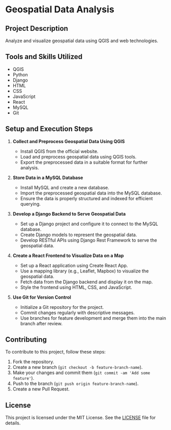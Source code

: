 # Geospatial Data Analysis

## Project Description
Analyze and visualize geospatial data using QGIS and web technologies.

## Tools and Skills Utilized
- QGIS
- Python
- Django
- HTML
- CSS
- JavaScript
- React
- MySQL
- Git

## Setup and Execution Steps

1. **Collect and Preprocess Geospatial Data Using QGIS**
   - Install QGIS from the official website.
   - Load and preprocess geospatial data using QGIS tools.
   - Export the preprocessed data in a suitable format for further analysis.

2. **Store Data in a MySQL Database**
   - Install MySQL and create a new database.
   - Import the preprocessed geospatial data into the MySQL database.
   - Ensure the data is properly structured and indexed for efficient querying.

3. **Develop a Django Backend to Serve Geospatial Data**
   - Set up a Django project and configure it to connect to the MySQL database.
   - Create Django models to represent the geospatial data.
   - Develop RESTful APIs using Django Rest Framework to serve the geospatial data.

4. **Create a React Frontend to Visualize Data on a Map**
   - Set up a React application using Create React App.
   - Use a mapping library (e.g., Leaflet, Mapbox) to visualize the geospatial data.
   - Fetch data from the Django backend and display it on the map.
   - Style the frontend using HTML, CSS, and JavaScript.

5. **Use Git for Version Control**
   - Initialize a Git repository for the project.
   - Commit changes regularly with descriptive messages.
   - Use branches for feature development and merge them into the main branch after review.

## Contributing
To contribute to this project, follow these steps:
1. Fork the repository.
2. Create a new branch (`git checkout -b feature-branch-name`).
3. Make your changes and commit them (`git commit -am 'Add some feature'`).
4. Push to the branch (`git push origin feature-branch-name`).
5. Create a new Pull Request.

## License
This project is licensed under the MIT License. See the [LICENSE](LICENSE) file for details.
